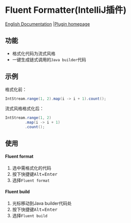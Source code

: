 # Fluent Formatter(IntelliJ插件)

<a href="README.md">English Documentation</a> |[Plugin homepage](https://plugins.jetbrains.com/plugin/15631-fluent-formatter)

## 功能

- 格式化代码为流式风格
- 一键生成链式调用的`Java builder`代码

## 示例

格式化前：

```java
IntStream.range(1, 2).map(i -> i + 1).count(); 
```

流式风格格式化后：

```java
IntStream.range(1, 2)
         .map(i -> i + 1)
         .count();
```

## 使用

#### Fluent format

1. 选中需格式化的代码
2. 按下快捷键<kbd>Alt</kbd>+<kbd>Enter</kbd>
3. 选择`Fluent format`

#### Fluent build

1. 光标移动到Java builder代码处
2. 按下快捷键<kbd>Alt</kbd>+<kbd>Enter</kbd>
3. 选择`Fluent build`